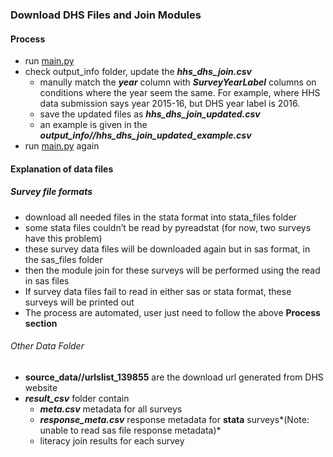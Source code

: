 ### Download DHS Files and Join Modules

#### Process

-   run [main.py](http://main.py)
-   check output\_info folder, update the ***hhs\_dhs\_join.csv***
    -   manully match the ***year*** column with ***SurveyYearLabel***
        columns on conditions where the year seem the same. For example,
        where HHS data submission says year 2015-16, but DHS year label
        is 2016.
    -   save the updated files as ***hhs\_dhs\_join\_updated.csv***
    -   an example is given in the
        ***output\_info//hhs\_dhs\_join\_updated\_example.csv***
-   run [main.py](http://main.py) again

#### Explanation of data files

##### Survey file formats

-   download all needed files in the stata format into stata\_files
    folder
-   some stata files couldn’t be read by pyreadstat (for now, two
    surveys have this problem)
-   these survey data files will be downloaded again but in sas format,
    in the sas\_files folder
-   then the module join for these surveys will be performed using the
    read in sas files
-   If survey data files fail to read in either sas or stata format,
    these surveys will be printed out
-   The process are automated, user just need to follow the above
    **Process section**

###### Other Data Folder

-   **source\_data//urlslist\_139855** are the download url generated
    from DHS website
-   ***result\_csv*** folder contain
    -   ***meta.csv*** metadata for all surveys
    -   ***response\_meta.csv*** response metadata for **stata**
        surveys*(Note: unable to read sas file response metadata)*
    -   literacy join results for each survey

